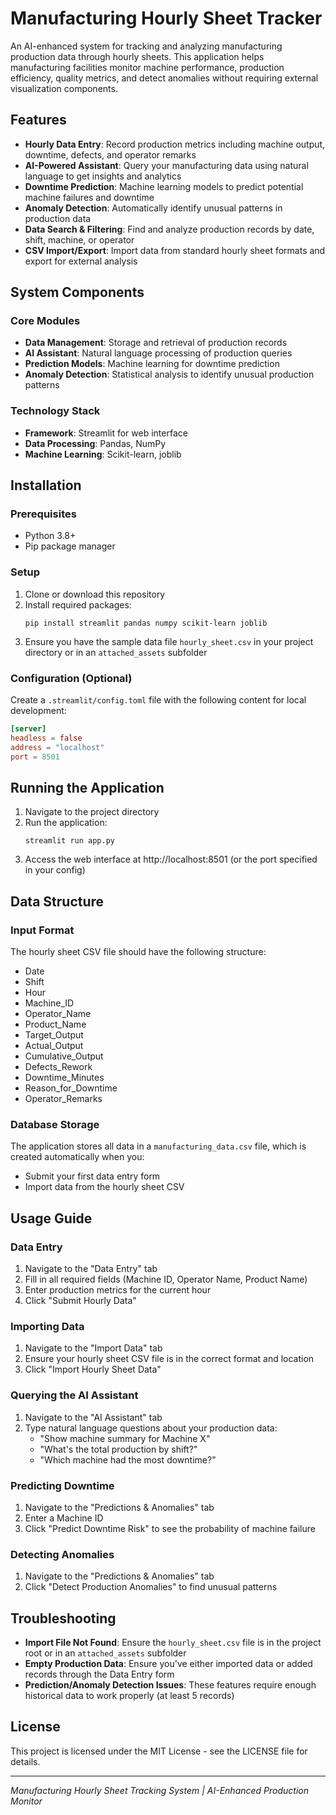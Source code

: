 # Manufacturing Hourly Sheet Tracker

An AI-enhanced system for tracking and analyzing manufacturing production data through hourly sheets. This application helps manufacturing facilities monitor machine performance, production efficiency, quality metrics, and detect anomalies without requiring external visualization components.

## Features

- **Hourly Data Entry**: Record production metrics including machine output, downtime, defects, and operator remarks
- **AI-Powered Assistant**: Query your manufacturing data using natural language to get insights and analytics
- **Downtime Prediction**: Machine learning models to predict potential machine failures and downtime
- **Anomaly Detection**: Automatically identify unusual patterns in production data
- **Data Search & Filtering**: Find and analyze production records by date, shift, machine, or operator
- **CSV Import/Export**: Import data from standard hourly sheet formats and export for external analysis

## System Components

### Core Modules

- **Data Management**: Storage and retrieval of production records
- **AI Assistant**: Natural language processing of production queries
- **Prediction Models**: Machine learning for downtime prediction
- **Anomaly Detection**: Statistical analysis to identify unusual production patterns

### Technology Stack

- **Framework**: Streamlit for web interface
- **Data Processing**: Pandas, NumPy
- **Machine Learning**: Scikit-learn, joblib

## Installation

### Prerequisites

- Python 3.8+
- Pip package manager

### Setup

1. Clone or download this repository
2. Install required packages:
   ```
   pip install streamlit pandas numpy scikit-learn joblib
   ```
3. Ensure you have the sample data file `hourly_sheet.csv` in your project directory or in an `attached_assets` subfolder

### Configuration (Optional)

Create a `.streamlit/config.toml` file with the following content for local development:

```toml
[server]
headless = false
address = "localhost"
port = 8501
```

## Running the Application

1. Navigate to the project directory
2. Run the application:
   ```
   streamlit run app.py
   ```
3. Access the web interface at http://localhost:8501 (or the port specified in your config)

## Data Structure

### Input Format

The hourly sheet CSV file should have the following structure:
- Date
- Shift
- Hour
- Machine_ID
- Operator_Name
- Product_Name
- Target_Output
- Actual_Output
- Cumulative_Output
- Defects_Rework
- Downtime_Minutes
- Reason_for_Downtime
- Operator_Remarks

### Database Storage

The application stores all data in a `manufacturing_data.csv` file, which is created automatically when you:
- Submit your first data entry form
- Import data from the hourly sheet CSV

## Usage Guide

### Data Entry

1. Navigate to the "Data Entry" tab
2. Fill in all required fields (Machine ID, Operator Name, Product Name)
3. Enter production metrics for the current hour
4. Click "Submit Hourly Data"

### Importing Data

1. Navigate to the "Import Data" tab
2. Ensure your hourly sheet CSV file is in the correct format and location
3. Click "Import Hourly Sheet Data"

### Querying the AI Assistant

1. Navigate to the "AI Assistant" tab
2. Type natural language questions about your production data:
   - "Show machine summary for Machine X"
   - "What's the total production by shift?"
   - "Which machine had the most downtime?"

### Predicting Downtime

1. Navigate to the "Predictions & Anomalies" tab
2. Enter a Machine ID
3. Click "Predict Downtime Risk" to see the probability of machine failure

### Detecting Anomalies

1. Navigate to the "Predictions & Anomalies" tab
2. Click "Detect Production Anomalies" to find unusual patterns

## Troubleshooting

- **Import File Not Found**: Ensure the `hourly_sheet.csv` file is in the project root or in an `attached_assets` subfolder
- **Empty Production Data**: Ensure you've either imported data or added records through the Data Entry form
- **Prediction/Anomaly Detection Issues**: These features require enough historical data to work properly (at least 5 records)

## License

This project is licensed under the MIT License - see the LICENSE file for details.

---

*Manufacturing Hourly Sheet Tracking System | AI-Enhanced Production Monitor*

